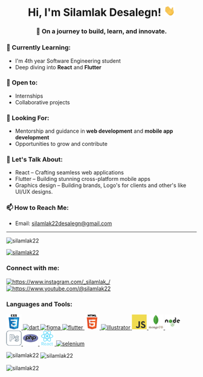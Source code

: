 <h1 align="center">   Hi, I'm Silamlak Desalegn! <img src="https://raw.githubusercontent.com/ABSphreak/ABSphreak/master/gifs/Hi.gif" width="30px"></h1>
<h3 align="center">🚀 On a journey to build, learn, and innovate.</h3>


### 🌱 Currently Learning:
- I'm 4th year Software Engineering student 
- Deep diving into **React** and **Flutter**  

### 👯 Open to:  
- Internships  
- Collaborative projects  

### 🤝 Looking For: 
- Mentorship and guidance in **web development** and **mobile app development**  
- Opportunities to grow and contribute  

### 💬 Let's Talk About:  
- React – Crafting seamless web applications  
- Flutter – Building stunning cross-platform mobile apps
- Graphics design – Building brands, Logo's for clients and other's like UI/UX designs.

### 📫 How to Reach Me: 
- Email: [silamlak22desalegn@gmail.com](mailto:silamlak22desalegn@gmail.com)  


---


<p align="left"> <img src="https://komarev.com/ghpvc/?username=silamlak22&label=Profile%20views&color=0e75b6&style=flat" alt="silamlak22" /> </p>

<p align="left"> <a href="https://github.com/ryo-ma/github-profile-trophy"><img src="https://github-profile-trophy.vercel.app/?username=silamlak22" alt="silamlak22" /></a> </p>

<h3 align="left">Connect with me:</h3>
<p align="left">
<a href="https://instagram.com/https://www.instagram.com/_silamlak_/" target="blank"><img align="center" src="https://raw.githubusercontent.com/rahuldkjain/github-profile-readme-generator/master/src/images/icons/Social/instagram.svg" alt="https://www.instagram.com/_silamlak_/" height="30" width="40" /></a>
<a href="https://www.youtube.com/c/https://www.youtube.com/@silamlak22" target="blank"><img align="center" src="https://raw.githubusercontent.com/rahuldkjain/github-profile-readme-generator/master/src/images/icons/Social/youtube.svg" alt="https://www.youtube.com/@silamlak22" height="30" width="40" /></a>
</p>

<h3 align="left">Languages and Tools:</h3>
<p align="left"> <a href="https://www.w3schools.com/css/" target="_blank" rel="noreferrer"> <img src="https://raw.githubusercontent.com/devicons/devicon/master/icons/css3/css3-original-wordmark.svg" alt="css3" width="40" height="40"/> </a> <a href="https://dart.dev" target="_blank" rel="noreferrer"> <img src="https://www.vectorlogo.zone/logos/dartlang/dartlang-icon.svg" alt="dart" width="40" height="40"/> </a> <a href="https://www.figma.com/" target="_blank" rel="noreferrer"> <img src="https://www.vectorlogo.zone/logos/figma/figma-icon.svg" alt="figma" width="40" height="40"/> </a> <a href="https://flutter.dev" target="_blank" rel="noreferrer"> <img src="https://www.vectorlogo.zone/logos/flutterio/flutterio-icon.svg" alt="flutter" width="40" height="40"/> </a> <a href="https://www.w3.org/html/" target="_blank" rel="noreferrer"> <img src="https://raw.githubusercontent.com/devicons/devicon/master/icons/html5/html5-original-wordmark.svg" alt="html5" width="40" height="40"/> </a> <a href="https://www.adobe.com/in/products/illustrator.html" target="_blank" rel="noreferrer"> <img src="https://www.vectorlogo.zone/logos/adobe_illustrator/adobe_illustrator-icon.svg" alt="illustrator" width="40" height="40"/> </a> <a href="https://developer.mozilla.org/en-US/docs/Web/JavaScript" target="_blank" rel="noreferrer"> <img src="https://raw.githubusercontent.com/devicons/devicon/master/icons/javascript/javascript-original.svg" alt="javascript" width="40" height="40"/> </a> <a href="https://www.mongodb.com/" target="_blank" rel="noreferrer"> <img src="https://raw.githubusercontent.com/devicons/devicon/master/icons/mongodb/mongodb-original-wordmark.svg" alt="mongodb" width="40" height="40"/> </a> <a href="https://nodejs.org" target="_blank" rel="noreferrer"> <img src="https://raw.githubusercontent.com/devicons/devicon/master/icons/nodejs/nodejs-original-wordmark.svg" alt="nodejs" width="40" height="40"/> </a> <a href="https://www.photoshop.com/en" target="_blank" rel="noreferrer"> <img src="https://raw.githubusercontent.com/devicons/devicon/master/icons/photoshop/photoshop-line.svg" alt="photoshop" width="40" height="40"/> </a> <a href="https://www.php.net" target="_blank" rel="noreferrer"> <img src="https://raw.githubusercontent.com/devicons/devicon/master/icons/php/php-original.svg" alt="php" width="40" height="40"/> </a> <a href="https://reactjs.org/" target="_blank" rel="noreferrer"> <img src="https://raw.githubusercontent.com/devicons/devicon/master/icons/react/react-original-wordmark.svg" alt="react" width="40" height="40"/> </a> <a href="https://www.selenium.dev" target="_blank" rel="noreferrer"> <img src="https://raw.githubusercontent.com/detain/svg-logos/780f25886640cef088af994181646db2f6b1a3f8/svg/selenium-logo.svg" alt="selenium" width="40" height="40"/> </a> </p>

<p><img align="left" src="https://github-readme-stats.vercel.app/api/top-langs?username=silamlak22&show_icons=true&locale=en&layout=compact" alt="silamlak22" /></p>

<p>&nbsp;<img align="center" src="https://github-readme-stats.vercel.app/api?username=silamlak22&show_icons=true&locale=en" alt="silamlak22" /></p>

<p><img align="center" src="https://github-readme-streak-stats.herokuapp.com/?user=silamlak22&" alt="silamlak22" /></p>
